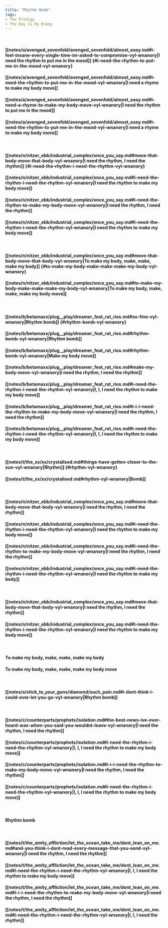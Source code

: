 ```yaml
---
title: "Rhythm Bomb"
tags:
- The Prodigy
- The Day Is My Enemy
---
```

&nbsp;
#### [[notes/a/avenged_sevenfold/avenged_sevenfold/almost_easy.md#i-feel-insane-every-single-time-im-asked-to-compromise-vyl-wnanory|I need the rhythm to put me in the mood]] {#i-need-the-rhythm-to-put-me-in-the-mood-vyl-wnanory}
#### [[notes/a/avenged_sevenfold/avenged_sevenfold/almost_easy.md#i-need-the-rhythm-to-put-me-in-the-mood-vyl-wnanory|I need a rhyme to make my body move]]
#### [[notes/a/avenged_sevenfold/avenged_sevenfold/almost_easy.md#i-need-a-rhyme-to-make-my-body-move-vyl-wnanory|I need the rhythm to put me in the mood]]
#### [[notes/a/avenged_sevenfold/avenged_sevenfold/almost_easy.md#i-need-the-rhythm-to-put-me-in-the-mood-vyl-wnanory|I need a rhyme to make my body move]]
&nbsp;
#### [[notes/n/nitzer_ebb/industrial_complex/once_you_say.md#move-that-body-move-that-body-vyl-wnanory|I need the rhythm, I need the rhythm]] {#i-need-the-rhythm-i-need-the-rhythm-vyl-wnanory}
#### [[notes/n/nitzer_ebb/industrial_complex/once_you_say.md#i-need-the-rhythm-i-need-the-rhythm-vyl-wnanory|I need the rhythm to make my body move]]
#### [[notes/n/nitzer_ebb/industrial_complex/once_you_say.md#i-need-the-rhythm-to-make-my-body-move-vyl-wnanory|I need the rhythm, I need the rhythm]]
#### [[notes/n/nitzer_ebb/industrial_complex/once_you_say.md#i-need-the-rhythm-i-need-the-rhythm-vyl-wnanory|I need the rhythm to make my body move]]
&nbsp;
#### [[notes/n/nitzer_ebb/industrial_complex/once_you_say.md#move-that-body-move-that-body-vyl-wnanory|To make my body, make, make, make my body]] {#to-make-my-body-make-make-make-my-body-vyl-wnanory}
#### [[notes/n/nitzer_ebb/industrial_complex/once_you_say.md#to-make-my-body-make-make-make-my-body-vyl-wnanory|To make my body, make, make, make my body move]]
&nbsp;
#### [[notes/b/betamaxx/plug__play/dreamer_feat_rat_rios.md#so-fine-vyl-wnanory|Rhythm bomb]] {#rhythm-bomb-vyl-wnanory}
#### [[notes/b/betamaxx/plug__play/dreamer_feat_rat_rios.md#rhythm-bomb-vyl-wnanory|Rhythm bomb]]
#### [[notes/b/betamaxx/plug__play/dreamer_feat_rat_rios.md#rhythm-bomb-vyl-wnanory|Make my body move]]
#### [[notes/b/betamaxx/plug__play/dreamer_feat_rat_rios.md#make-my-body-move-vyl-wnanory|I need the rhythm, I need the rhythm]]
#### [[notes/b/betamaxx/plug__play/dreamer_feat_rat_rios.md#i-need-the-rhythm-i-need-the-rhythm-vyl-wnanory|I, I, I need the rhythm to make my body move]]
#### [[notes/b/betamaxx/plug__play/dreamer_feat_rat_rios.md#i-i-i-need-the-rhythm-to-make-my-body-move-vyl-wnanory|I need the rhythm, I need the rhythm]]
#### [[notes/b/betamaxx/plug__play/dreamer_feat_rat_rios.md#i-need-the-rhythm-i-need-the-rhythm-vyl-wnanory|I, I, I need the rhythm to make my body move]]
&nbsp;
#### [[notes/t/the_xx/xx/crystalised.md#things-have-gotten-closer-to-the-sun-vyl-wnanory|Rhythm]] {#rhythm-vyl-wnanory}
#### [[notes/t/the_xx/xx/crystalised.md#rhythm-vyl-wnanory|Bomb]]
&nbsp;
#### [[notes/n/nitzer_ebb/industrial_complex/once_you_say.md#move-that-body-move-that-body-vyl-wnanory|I need the rhythm, I need the rhythm]]
#### [[notes/n/nitzer_ebb/industrial_complex/once_you_say.md#i-need-the-rhythm-i-need-the-rhythm-vyl-wnanory|I need the rhythm to make my body move]]
#### [[notes/n/nitzer_ebb/industrial_complex/once_you_say.md#i-need-the-rhythm-to-make-my-body-move-vyl-wnanory|I need the rhythm, I need the rhythm]]
#### [[notes/n/nitzer_ebb/industrial_complex/once_you_say.md#i-need-the-rhythm-i-need-the-rhythm-vyl-wnanory|I need the rhythm to make my body]]
&nbsp;
#### [[notes/n/nitzer_ebb/industrial_complex/once_you_say.md#move-that-body-move-that-body-vyl-wnanory|I need the rhythm, I need the rhythm]]
#### [[notes/n/nitzer_ebb/industrial_complex/once_you_say.md#i-need-the-rhythm-i-need-the-rhythm-vyl-wnanory|I need the rhythm to make my body move]]
&nbsp;
#### To make my body, make, make, make my body
#### To make my body, make, make, make my body move
&nbsp;
#### [[notes/s/stick_to_your_guns/diamond/such_pain.md#i-dont-think-i-could-ever-let-you-go-vyl-wnanory|Rhythm bomb]]
&nbsp;
#### [[notes/c/counterparts/prophets/isolation.md#the-best-news-ive-ever-heard-was-when-you-said-you-wouldnt-leave-vyl-wnanory|I need the rhythm, I need the rhythm]]
#### [[notes/c/counterparts/prophets/isolation.md#i-need-the-rhythm-i-need-the-rhythm-vyl-wnanory|I, I, I need the rhythm to make my body move]]
#### [[notes/c/counterparts/prophets/isolation.md#i-i-i-need-the-rhythm-to-make-my-body-move-vyl-wnanory|I need the rhythm, I need the rhythm]]
#### [[notes/c/counterparts/prophets/isolation.md#i-need-the-rhythm-i-need-the-rhythm-vyl-wnanory|I, I, I need the rhythm to make my body move]]
&nbsp;
#### Rhythm bomb
&nbsp;
#### [[notes/t/the_amity_affliction/let_the_ocean_take_me/dont_lean_on_me.md#and-you-think-i-dont-read-every-message-that-you-send-vyl-wnanory|I need the rhythm, I need the rhythm]]
#### [[notes/t/the_amity_affliction/let_the_ocean_take_me/dont_lean_on_me.md#i-need-the-rhythm-i-need-the-rhythm-vyl-wnanory|I, I, I need the rhythm to make my body move]]
#### [[notes/t/the_amity_affliction/let_the_ocean_take_me/dont_lean_on_me.md#i-i-i-need-the-rhythm-to-make-my-body-move-vyl-wnanory|I need the rhythm, I need the rhythm]]
#### [[notes/t/the_amity_affliction/let_the_ocean_take_me/dont_lean_on_me.md#i-need-the-rhythm-i-need-the-rhythm-vyl-wnanory|I, I, I need the rhythm]]
